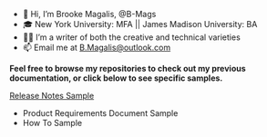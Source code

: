 - 👋 Hi, I’m Brooke Magalis, @B-Mags
- 🎓 New York University: MFA || James Madison University: BA 
- ✍🏻 I’m a writer of both the creative and technical varieties 
- 📫 Email me at B.Magalis@outlook.com

**Feel free to browse my repositories to check out my previous documentation, or click below to see specific samples.**

[Release Notes Sample](https://github.com/B-Mags/Studio-CAT-App-Documentation/blob/main/StudioCAT%20Release%20Notes%201.0.0.md)
- Product Requirements Document Sample
- How To Sample
  

<!---
B-Mags/B-Mags is a ✨ special ✨ repository because its `README.md` (this file) appears on your GitHub profile.
You can click the Preview link to take a look at your changes.
--->

